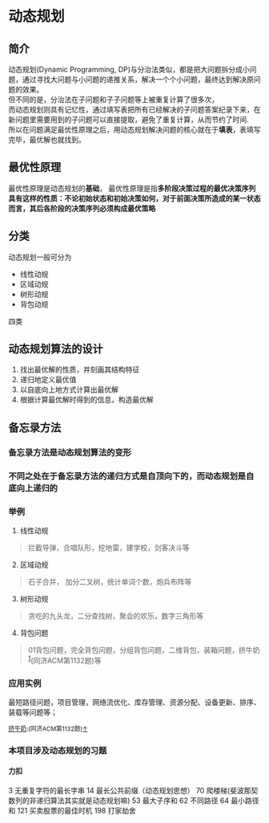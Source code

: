 # 动态规划

## 简介

动态规划(Dynamic Programming, DP)与分治法类似，都是把大问题拆分成小问题，通过寻找大问题与小问题的递推关系，解决一个个小问题，最终达到解决原问题的效果。<br>
但不同的是，分治法在子问题和子子问题等上被重复计算了很多次，<br>
而动态规划则具有记忆性，通过填写表把所有已经解决的子问题答案纪录下来，在新问题里需要用到的子问题可以直接提取，避免了重复计算，从而节约了时间.<br>
所以在问题满足最优性原理之后，用动态规划解决问题的核心就在于**填表**，表填写完毕，最优解也就找到。

## 最优性原理

最优性原理是动态规划的**基础**，
最优性原理是指**多阶段决策过程的最优决策序列具有这样的性质：不论初始状态和初始决策如何，对于前面决策所造成的某一状态而言，其后各阶段的决策序列必须构成最优策略**

## 分类

动态规划一般可分为

* 线性动规
* 区域动规
* 树形动规
* 背包动规

四类

## 动态规划算法的设计

1. 找出最优解的性质，并刻画其结构特征
2. 递归地定义最优值
3. 以自底向上地方式计算出最优解
4. 根据计算最优解时得到的信息，构造最优解

## 备忘录方法

### 备忘录方法是动态规划算法的变形

### 不同之处在于备忘录方法的递归方式是自顶向下的，而动态规划是自底向上递归的

### 举例

1. 线性动规

> 拦截导弹，合唱队形，挖地雷，建学校，剑客决斗等

2. 区域动规

> 石子合并， 加分二叉树，统计单词个数，炮兵布阵等

3. 树形动规

> 贪吃的九头龙，二分查找树，聚会的欢乐，数字三角形等

4. 背包问题

> 01背包问题，完全背包问题，分组背包问题，二维背包，装箱问题，挤牛奶<sup id="1"><a href="#5">1</a></sup>(同济ACM第1132题)等

### 应用实例

最短路径问题，项目管理，网络流优化、库存管理、资源分配、设备更新、排序、装载等问题等；

<span id="5" style="font-size:12px;"><a href="https://www.cnblogs.com/KingSann/articles/7307256.html">挤牛奶</a>:(同济ACM第1132题)<span><a href="#1">↑</a>

### 本项目涉及动态规划的习题

#### 力扣

3 无重复字符的最长字串
14 最长公共前缀（动态规划思想）
70 爬楼梯(斐波那契数列的非递归算法其实就是动态规划嘛)
53 最大子序和
62 不同路径
64 最小路径和
121 买卖股票的最佳时机
198 打家劫舍
